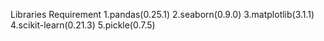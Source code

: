 Libraries Requirement
1.pandas(0.25.1) 2.seaborn(0.9.0) 3.matplotlib(3.1.1) 4.scikit-learn(0.21.3) 5.pickle(0.7.5)

